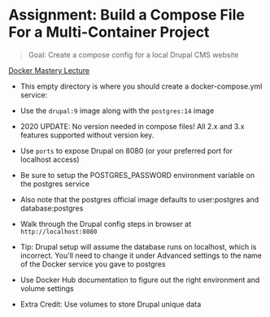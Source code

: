 # Assignment: Build a Compose File For a Multi-Container Project

> Goal: Create a compose config for a local Drupal CMS website

[Docker Mastery Lecture](https://www.udemy.com/course/docker-mastery/learn/lecture/6775804)

- This empty directory is where you should create a docker-compose.yml
service:

- Use the `drupal:9` image along with the `postgres:14` image
- 2020 UPDATE: No version needed in compose files! All 2.x and 3.x features supported without version key.
- Use `ports` to expose Drupal on 8080 (or your preferred port for localhost access)
- Be sure to setup the POSTGRES_PASSWORD environment variable on the postgres service
- Also note that the postgres official image defaults to user:postgres and database:postgres
- Walk through the Drupal config steps in browser at `http://localhost:8080`
- Tip: Drupal setup will assume the database runs on localhost, which is incorrect. You'll need to change it under Advanced settings to the name of the Docker service you gave to postgres
- Use Docker Hub documentation to figure out the right environment and volume settings
- Extra Credit: Use volumes to store Drupal unique data
